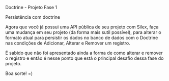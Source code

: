 Doctrine - Projeto Fase 1

Persistência com doctrine

Agora que você já possui uma API pública de seu projeto com Silex, faça uma mudança em seu projeto (da forma mais sutil possível), para alterar o formato atual para persistir os dados no banco de dados com o Doctrine nas condições de Adicionar, Alterar e Remover um registro.

É sabido que não foi apresentado ainda a forma de como alterar e remover o registro e então é nesse ponto que está o principal desafio dessa fase do projeto.

Boa sorte! =)